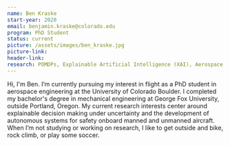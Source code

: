 ```yaml
---
name: Ben Kraske
start-year: 2020
email: benjamin.kraske@colorado.edu
program: PhD Student
status: current
picture: /assets/images/ben_kraske.jpg
picture-link: 
header-link: 
research: POMDPs, Explainable Artificial Intelligence (XAI), Aerospace Autonomy for Safety
---
```


Hi, I'm Ben. I’m currently pursuing my interest in flight as a PhD student in aerospace engineering at the University of Colorado Boulder. I completed my bachelor's degree in mechanical engineering at George Fox University, outside Portland, Oregon. My current research interests center around explainable decision making under uncertainty and the development of autonomous systems for safety onboard manned and unmanned aircraft. When I’m not studying or working on research, I like to get outside and bike, rock climb, or play some soccer.
